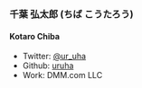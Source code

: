 ### 千葉 弘太郎 (ちば こうたろう)
#### Kotaro Chiba
- Twitter: [@ur_uha](https://twitter.com/ur_uha)
- Github: [uruha](https://github.com/uruha)
- Work: DMM.com LLC